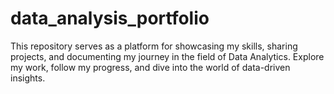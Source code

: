 # data_analysis_portfolio
This repository serves as a platform for showcasing my skills, sharing projects, and documenting my journey in the field of Data Analytics. Explore my work, follow my progress, and dive into the world of data-driven insights.
